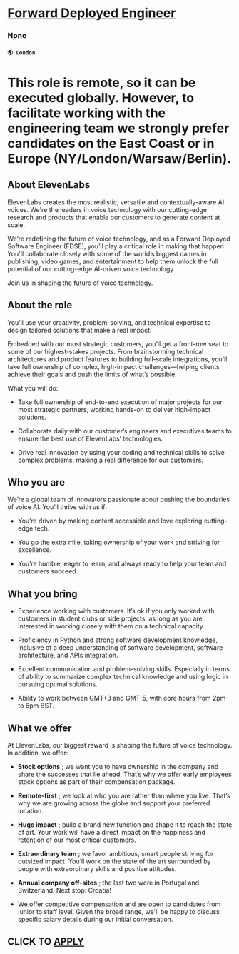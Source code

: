 # [Forward Deployed Engineer](https://www.remotewlb.com/apply/forward-deployed-engineer)  
### None  
#### `🌎 London`  

# **This role is remote, so it can be executed globally. However, to facilitate working with the engineering team we strongly prefer candidates on the East Coast or in Europe (NY/London/Warsaw/Berlin).**

##  **About ElevenLabs**

ElevenLabs creates the most realistic, versatile and contextually-aware AI voices. We're the leaders in voice technology with our cutting-edge research and products that enable our customers to generate content at scale.

We’re redefining the future of voice technology, and as a Forward Deployed Software Engineer (FDSE), you’ll play a critical role in making that happen. You'll collaborate closely with some of the world’s biggest names in publishing, video games, and entertainment to help them unlock the full potential of our cutting-edge AI-driven voice technology.

Join us in shaping the future of voice technology.

##  **About the role**

You’ll use your creativity, problem-solving, and technical expertise to design tailored solutions that make a real impact.

Embedded with our most strategic customers, you’ll get a front-row seat to some of our highest-stakes projects. From brainstorming technical architectures and product features to building full-scale integrations, you’ll take full ownership of complex, high-impact challenges—helping clients achieve their goals and push the limits of what’s possible.

What you will do:

  * Take full ownership of end-to-end execution of major projects for our most strategic partners, working hands-on to deliver high-impact solutions.

  * Collaborate daily with our customer’s engineers and executives teams to ensure the best use of ElevenLabs’ technologies.

  * Drive real innovation by using your coding and technical skills to solve complex problems, making a real difference for our customers.

##  **Who you are**

We’re a global team of innovators passionate about pushing the boundaries of voice AI. You’ll thrive with us if:

  * You’re driven by making content accessible and love exploring cutting-edge tech.

  * You go the extra mile, taking ownership of your work and striving for excellence.

  * You’re humble, eager to learn, and always ready to help your team and customers succeed.

##  **What you bring**

  * Experience working with customers. It’s ok if you only worked with customers in student clubs or side projects, as long as you are interested in working closely with them on a technical capacity

  * Proficiency in Python and strong software development knowledge, inclusive of a deep understanding of software development, software architecture, and APIs integration.

  * Excellent communication and problem-solving skills. Especially in terms of ability to summarize complex technical knowledge and using logic in pursuing optimal solutions.

  * Ability to work between GMT+3 and GMT-5, with core hours from 2pm to 6pm BST.

##  **What we offer**

At ElevenLabs, our biggest reward is shaping the future of voice technology. In addition, we offer:

  *  **Stock options** ; we want you to have ownership in the company and share the successes that lie ahead. That’s why we offer early employees stock options as part of their compensation package.

  *  **Remote-first** ; we look at who you are rather than where you live. That’s why we are growing across the globe and support your preferred location.

  *  **Huge impact** ; build a brand new function and shape it to reach the state of art. Your work will have a direct impact on the happiness and retention of our most critical customers.

  *  **Extraordinary team** ; we favor ambitious, smart people striving for outsized impact. You’ll work on the state of the art surrounded by people with extraordinary skills and positive attitudes.

  *  **Annual company off-sites** ; the last two were in Portugal and Switzerland. Next stop: Croatia!

  * We offer competitive compensation and are open to candidates from junior to staff level. Given the broad range, we'll be happy to discuss specific salary details during our initial conversation.

  
## CLICK TO [APPLY](https://www.remotewlb.com/apply/forward-deployed-engineer)

